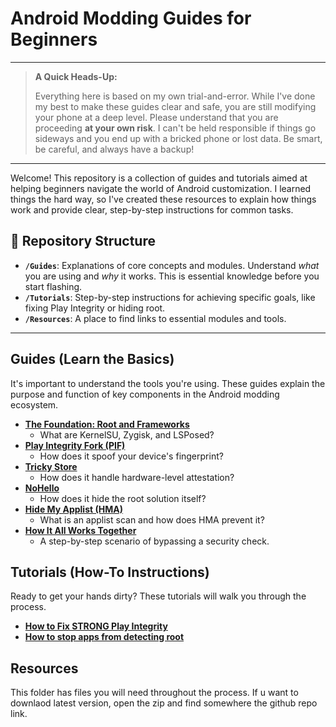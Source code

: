 # Android Modding Guides for Beginners

---

> **A Quick Heads-Up:**
>
> Everything here is based on my own trial-and-error. While I've done my best to make these guides clear and safe, you are still modifying your phone at a deep level. Please understand that you are proceeding **at your own risk**. I can't be held responsible if things go sideways and you end up with a bricked phone or lost data. Be smart, be careful, and always have a backup!

---

Welcome! This repository is a collection of guides and tutorials aimed at helping beginners navigate the world of Android customization. I learned things the hard way, so I've created these resources to explain how things work and provide clear, step-by-step instructions for common tasks.

## 📂 Repository Structure

*   **`/Guides`**: Explanations of core concepts and modules. Understand *what* you are using and *why* it works. This is essential knowledge before you start flashing.
*   **`/Tutorials`**: Step-by-step instructions for achieving specific goals, like fixing Play Integrity or hiding root.
*   **`/Resources`**: A place to find links to essential modules and tools.


---

## Guides (Learn the Basics)

It's important to understand the tools you're using. These guides explain the purpose and function of key components in the Android modding ecosystem.

*   **[The Foundation: Root and Frameworks](./Guides/01-Foundation-Root-and-Frameworks.md)**
    *   What are KernelSU, Zygisk, and LSPosed?
*   **[Play Integrity Fork (PIF)](./Guides/02-Play-Integrity-Fork.md)**
    *   How does it spoof your device's fingerprint?
*   **[Tricky Store](./Guides/03-Tricky-Store.md)**
    *   How does it handle hardware-level attestation?
*   **[NoHello](./Guides/04-NoHello.md)**
    *   How does it hide the root solution itself?
*   **[Hide My Applist (HMA)](./Guides/05-Hide-My-Applist.md)**
    *   What is an applist scan and how does HMA prevent it?
*   **[How It All Works Together](./Guides/06-How-It-All-Works-Together.md)**
    *   A step-by-step scenario of bypassing a security check.

## Tutorials (How-To Instructions)

Ready to get your hands dirty? These tutorials will walk you through the process.

*   **[How to Fix STRONG Play Integrity](./Tutorials/01-Fix-Strong-Integrity.md)**
*   **[How to stop apps from detecting root](./Tutorials/02-Hide-Root-Detection.md)**

## Resources

This folder has files you will need throughout the process. If u want to downlaod latest version, open the zip and find somewhere the github repo link. 
